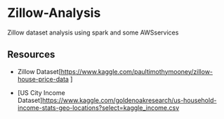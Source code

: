 # Zillow-Analysis
Zillow dataset analysis using spark and some AWSservices


## Resources
- Zillow Dataset[https://www.kaggle.com/paultimothymooney/zillow-house-price-data ]

- [US City Income Dataset]https://www.kaggle.com/goldenoakresearch/us-household-income-stats-geo-locations?select=kaggle_income.csv
